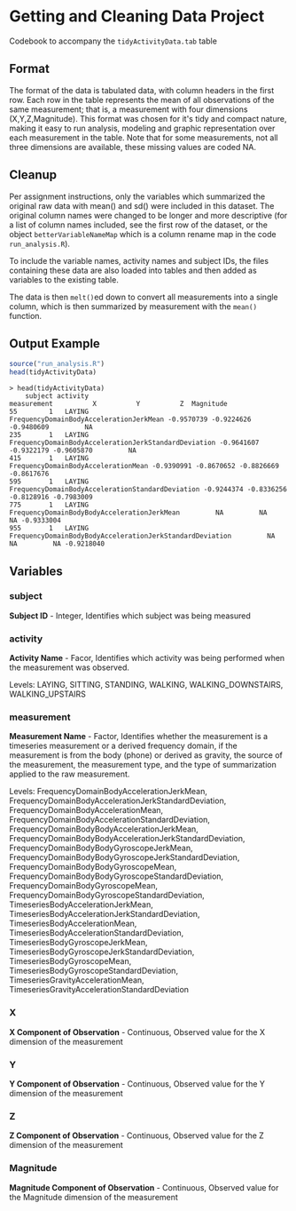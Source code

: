 # Getting and Cleaning Data Project

Codebook to accompany the `tidyActivityData.tab` table

## Format

The format of the data is tabulated data, with column headers in the first row.
Each row in the table represents the mean of all observations of the same
measurement; that is, a  measurement with four dimensions (X,Y,Z,Magnitude).
This format was chosen for it's tidy and compact nature, making it easy to run
analysis, modeling and graphic representation over each measurement in the table.
Note that for some measurements, not all three dimensions are available, these
missing values are coded NA.

## Cleanup

Per assignment instructions, only the variables which summarized the original
raw data with mean() and sd() were included in this dataset.  The original
column names were changed to be longer and more descriptive (for a list of
column names included, see the first row of the dataset, or the object
`betterVariableNameMap` which is a column rename map in the code
`run_analysis.R`).

To include the variable names, activity names and subject IDs, the files
containing these data are also loaded into tables and then added as variables to
the existing table.

The data is then `melt()`ed down to convert all measurements into a single
column, which is then summarized by measurement with the `mean()` function.

## Output Example


```r
source("run_analysis.R")
head(tidyActivityData)
```

```
> head(tidyActivityData)
    subject activity                                              measurement          X          Y          Z  Magnitude
55        1   LAYING                  FrequencyDomainBodyAccelerationJerkMean -0.9570739 -0.9224626 -0.9480609         NA
235       1   LAYING     FrequencyDomainBodyAccelerationJerkStandardDeviation -0.9641607 -0.9322179 -0.9605870         NA
415       1   LAYING                      FrequencyDomainBodyAccelerationMean -0.9390991 -0.8670652 -0.8826669 -0.8617676
595       1   LAYING         FrequencyDomainBodyAccelerationStandardDeviation -0.9244374 -0.8336256 -0.8128916 -0.7983009
775       1   LAYING              FrequencyDomainBodyBodyAccelerationJerkMean         NA         NA         NA -0.9333004
955       1   LAYING FrequencyDomainBodyBodyAccelerationJerkStandardDeviation         NA         NA         NA -0.9218040
```

## Variables

### subject

**Subject ID** - Integer, Identifies which subject was being measured

### activity

**Activity Name** - Facor, Identifies which activity was being performed when
the measurement was observed.

Levels:  LAYING, SITTING, STANDING, WALKING, WALKING_DOWNSTAIRS,
WALKING_UPSTAIRS 

### measurement

**Measurement Name** - Factor, Identifies whether the measurement is a
timeseries measurement or a derived frequency domain, if the measurement is from
the body (phone) or derived as gravity, the source of the measurement, the
measurement type, and the type of summarization applied to the raw measurement.

Levels: FrequencyDomainBodyAccelerationJerkMean,
FrequencyDomainBodyAccelerationJerkStandardDeviation,
FrequencyDomainBodyAccelerationMean,
FrequencyDomainBodyAccelerationStandardDeviation,
FrequencyDomainBodyBodyAccelerationJerkMean,
FrequencyDomainBodyBodyAccelerationJerkStandardDeviation,
FrequencyDomainBodyBodyGyroscopeJerkMean,
FrequencyDomainBodyBodyGyroscopeJerkStandardDeviation,
FrequencyDomainBodyBodyGyroscopeMean,
FrequencyDomainBodyBodyGyroscopeStandardDeviation,
FrequencyDomainBodyGyroscopeMean,
FrequencyDomainBodyGyroscopeStandardDeviation,
TimeseriesBodyAccelerationJerkMean,
TimeseriesBodyAccelerationJerkStandardDeviation,
TimeseriesBodyAccelerationMean,
TimeseriesBodyAccelerationStandardDeviation,
TimeseriesBodyGyroscopeJerkMean,
TimeseriesBodyGyroscopeJerkStandardDeviation,
TimeseriesBodyGyroscopeMean,
TimeseriesBodyGyroscopeStandardDeviation,
TimeseriesGravityAccelerationMean,
TimeseriesGravityAccelerationStandardDeviation

### X

**X Component of Observation** - Continuous, Observed value for the X dimension
of the measurement

### Y

**Y Component of Observation** - Continuous, Observed value for the Y dimension
of the measurement

### Z

**Z Component of Observation** - Continuous, Observed value for the Z dimension
of the measurement

### Magnitude

**Magnitude Component of Observation** - Continuous, Observed value for the
Magnitude dimension of the measurement
